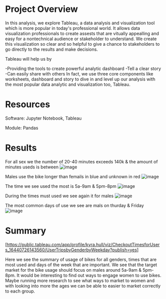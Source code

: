 # Project Overview
In this analysis, we explore Tableau, a data analysis and visualization tool which is more popular in today's professional world. It allows data visualization professionals to create assests that are vitually appealling and easy for a nontechnical audience or stakeholder to understand. We create this visualization so clear and so helpful to give a chance to stakeholders to go directly to the results and make decisions.

Tableau will help us by

-Providing the tools to create powerful analytic dashboard
-Tell a clear story
-Can easily share with others In fact, we use three core components like worksheets, dashboard and story to dive in and level up our analysis with the most popular data analytic and visualization too, Tableau.

# Resources
Software: Jupyter Notebook, Tableau

Module: Pandas

# Results
For all sex we the number of  20-40 minutes exceeds 140k & the amount of minutes useds is between 
![image](https://user-images.githubusercontent.com/31675832/152664877-db1101f4-ff6f-4774-819e-a6b243b5d99f.png)

Males use the bike longer than femails in blue and unknown in red 
![image](https://user-images.githubusercontent.com/31675832/152664889-b713b531-6b4b-4f5c-9428-6197ef8492be.png)

The time we see used the most is 5a-9am & 5pm-8pm
![image](https://user-images.githubusercontent.com/31675832/152664904-8ee29b54-015b-45eb-bab2-7a27f73c2f89.png)

During the times must used we see again it for males
![image](https://user-images.githubusercontent.com/31675832/152664920-0e4444e8-7e81-41d5-80c5-bedac1f91f1b.png)

The most common days of use we see are mals on thurday & Friday
![image](https://user-images.githubusercontent.com/31675832/152664945-21f50ccc-5d0e-4239-8583-57bb50dc08b5.png)

# Summary
[https://public.tableau.com/app/profile/kyra.hull/viz/CheckoutTimesforUsers_16440726143560/UserTripsbyGenderbyWeekday?publish=yes]

Here we see the summary of usage of bikes for all genders, times that are most used and days of the week that are important. We see that the target market for the bike usage should focus on males around 5a-9am & 5pm-8pm. It would be interesting to find out ways to engage women to use bikes. Maybe running more research to see what ways to market to women and with looking into more the ages we can be able to easier to market correctly to each group.
